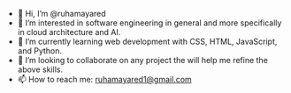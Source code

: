 - 👋 Hi, I’m @ruhamayared
- 👀 I’m interested in software engineering in general and more specifically in cloud architecture and AI.
- 🌱 I’m currently learning web development with CSS, HTML, JavaScript, and Python.
- 💞️ I’m looking to collaborate on any project the will help me refine the above skills.
- 📫 How to reach me: ruhamayared1@gmail.com

<!---
ruhamayared/ruhamayared is a ✨ special ✨ repository because its `README.md` (this file) appears on your GitHub profile.
You can click the Preview link to take a look at your changes.
--->
